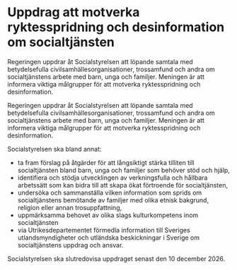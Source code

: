 # Uppdrag att motverka ryktesspridning och desinformation om socialtjänsten

Regeringen uppdrar åt Socialstyrelsen att löpande samtala med betydelsefulla civilsamhällesorganisationer, trossamfund och andra om socialtjänstens arbete med barn, unga och familjer. Meningen är att informera viktiga målgrupper för att motverka ryktesspridning och desinformation.

Regeringen uppdrar åt Socialstyrelsen att löpande samtala med betydelsefulla civilsamhällesorganisationer, trossamfund och andra om socialtjänstens arbete med barn, unga och familjer. Meningen är att informera viktiga målgrupper för att motverka ryktesspridning och desinformation.

Socialstyrelsen ska bland annat:

* ta fram förslag på åtgärder för att långsiktigt stärka tilliten till socialtjänsten bland barn, unga och familjer som behöver stöd och hjälp,
* identifiera och stödja utvecklingen av verkningsfulla och hållbara arbetssätt som kan bidra till att skapa ökat förtroende för socialtjänsten,
* undersöka och sammanställa vilken information som sprids om socialtjänstens bemötande av familjer med olika etnisk bakgrund, religion eller annan trosuppfattning,
* uppmärksamma behovet av olika slags kulturkompetens inom socialtjänsten
* via Utrikesdepartementet förmedla information till Sveriges utlandsmyndigheter och utländska beskickningar i Sverige om socialtjänstens uppdrag och ansvar.

Socialstyrelsen ska slutredovisa uppdraget senast den 10 december 2026.
